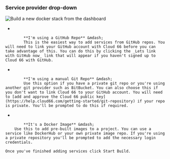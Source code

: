 ### Service provider drop-down

![Build a new docker stack from the dashboard](/images/guides/docker_onboarding/docker_guide_service_provider_dropdown.png)

*

            **I'm using a GitHub Repo** &mdash;
            This is the easiest way to add services from GitHub repos. You will need to link your GitHub account with Cloud 66 before you can take advantage of this. You can do this by clicking the _Lets link with GitHub now_ link that will appear if you haven't signed up to Cloud 66 with GitHub.

*

            **I'm using a manual Git Repo** &mdash;
            Use this option if you have a private git repo or you're using another git provider such as BitBucket. You can also choose this if you don't want to link Cloud 66 to your GitHub account. You will need to [add and approve the Cloud 66 public key](https://help.cloud66.com/getting-started/git-repository) if your repo is private. You'll be prompted to do this if required.

*

            **It's a Docker Image** &mdash;
        Use this to add pre-built images to a project. You can use a service like DockerHub or your own private image repo. If you're using a private repository you'll be prompted to add the necessary login credentials.

    Once you've finished adding services click Start Build.

